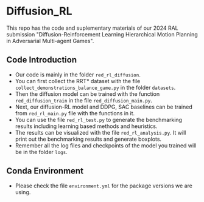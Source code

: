 # Diffusion_RL
This repo has the code and suplementary materials of our 2024 RAL submission "Diffusion-Reinforcement Learning Hierarchical Motion Planning in
Adversarial Multi-agent Games".
## Code Introduction
* Our code is mainly in the folder `red_rl_diffusion`.
* You can first collect the RRT* dataset with the file `collect_demonstrations_balance_game.py` in the folder `datasets`.
* Then the diffusion model can be trained with the function `red_diffusion_train` in the file `red_diffusion_main.py`.
* Next, our diffusion-RL model and DDPG, SAC baselines can be trained from `red_rl_main.py` file with the functions in it.
* You can use the file `red_rl_test.py` to generate the benchmarking results including learning based methods and heuristics.
* The results can be visualized with the file `red_rl_analysis.py`. It will print out the benchmarking results and generate boxplots.
* Remember all the log files and checkpoints of the model you trained will be in the folder `logs`.
## Conda Environment
* Please check the file `environment.yml` for the package versions we are using.


